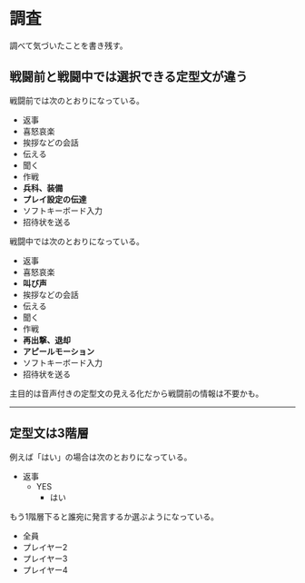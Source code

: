 # 調査
調べて気づいたことを書き残す。

## 戦闘前と戦闘中では選択できる定型文が違う

戦闘前では次のとおりになっている。

- 返事
- 喜怒哀楽
- 挨拶などの会話
- 伝える
- 聞く
- 作戦
- __兵科、装備__
- __プレイ設定の伝達__
- ソフトキーボード入力
- 招待状を送る

戦闘中では次のとおりになっている。

- 返事
- 喜怒哀楽
- __叫び声__
- 挨拶などの会話
- 伝える
- 聞く
- 作戦
- __再出撃、退却__
- __アピールモーション__
- ソフトキーボード入力
- 招待状を送る

主目的は音声付きの定型文の見える化だから戦闘前の情報は不要かも。

___
## 定型文は3階層

例えば「はい」の場合は次のとおりになっている。

- 返事
    - YES
        - はい

もう1階層下ると誰宛に発言するか選ぶようになっている。

- 全員
- プレイヤー2
- プレイヤー3
- プレイヤー4